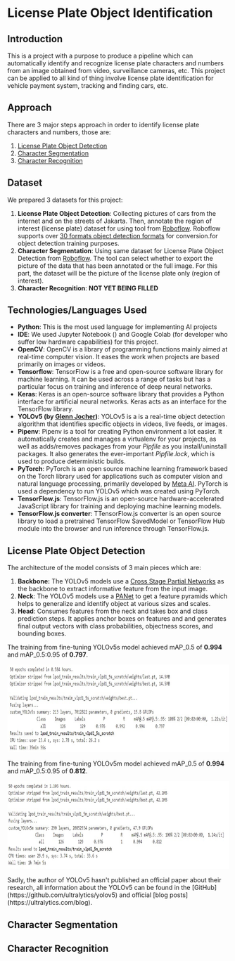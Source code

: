 # License Plate Object Identification

## Introduction
This is a project with a purpose to produce a pipeline which can automatically identify and recognize license plate characters and numbers from an image obtained from video, surveillance cameras, etc. This project can be applied to all kind of thing involve license plate identification for vehicle payment system, tracking and finding cars, etc.

## Approach
There are 3 major steps approach in order to identify license plate characters and numbers, those are:
1. [License Plate Object Detection](#license-plate-object-detection)
2. [Character Segmentation](#character-segmentation)
3. [Character Recognition](#character-recognition)

## Dataset
We prepared 3 datasets for this project:
1. **License Plate Object Detection**: Collecting pictures of cars from the internet and on the streets of Jakarta. Then, annotate the region of interest (license plate) dataset for using tool from [Roboflow](https://roboflow.com/). Roboflow supports over [30 formats object detection formats](https://roboflow.com/formats) for conversion.for object detection training purposes.
2. **Character Segmentation**: Using same dataset for License Plate Object Detection from [Roboflow](https://roboflow.com/). The tool can select whether to export the picture of the data that has been annotated or the full image. For this part, the dataset will be the picture of the license plate only (region of interest).
3. **Character Recognition**: **NOT YET BEING FILLED** 

## Technologies/Languages Used
- **Python**: This is the most used language for implementing AI projects
- **IDE**: We used Jupyter Notebook () and Google Colab (for developer who suffer  low hardware capabilities) for this project.
- **OpenCV**: OpenCV is a library of programming functions mainly aimed at real-time computer vision. It eases the work when projects are based primarily on images or videos.
- **Tensorflow**: TensorFlow is a free and open-source software library for machine learning. It can be used across a range of tasks but has a particular focus on training and inference of deep neural networks.
- **Keras**: Keras is an open-source software library that provides a Python interface for artificial neural networks. Keras acts as an interface for the TensorFlow library.
- **YOLOv5 (by [Glenn Jocher](https://www.linkedin.com/in/glenn-jocher/))**: YOLOv5 is a is a real-time object detection algorithm that identifies specific objects in videos, live feeds, or images.
- **Pipenv**: Pipenv is a tool for creating Python environment a lot easier. It automatically creates and manages a virtualenv for your projects, as well as adds/removes packages from your *Pipfile* as you install/uninstall packages. It also generates the ever-important *Pipfile.lock*, which is used to produce deterministic builds.
- **PyTorch**: PyTorch is an open source machine learning framework based on the Torch library used for applications such as computer vision and natural language processing, primarily developed by [Meta AI](https://ai.facebook.com/). PyTorch is used a dependency to run YOLOv5 which was created using PyTorch.
- **TensorFlow.js**: TensorFlow.js is an open-source hardware-accelerated JavaScript library for training and deploying machine learning models.
- **TensorFlow.js converter**: TTensorFlow.js converter is an open source library to load a pretrained TensorFlow SavedModel or TensorFlow Hub module into the browser and run inference through TensorFlow.js.

## License Plate Object Detection
The architecture of the model consists of 3 main pieces which are:
1.	**Backbone:** The YOLOv5 models use a [Cross Stage Partial Networks](https://arxiv.org/abs/1911.11929) as the backbone to extract informative feature from the input image. 
2.	**Neck**: The YOLOv5 models use a [PANet](https://arxiv.org/abs/1803.01534) to get a feature pyramids which helps to generalize and identify object at various sizes and scales.
3.	**Head**: Consumes features from the neck and takes box and class prediction steps. It applies anchor boxes on features and and generates final output vectors with class probabilities, objectness scores, and bounding boxes.

The training from fine-tuning YOLOv5s model achieved  mAP_0.5 of **0.994** and mAP_0.5:0.95 of **0.797**.
<p align="center">
    <img src="license-plate-object-detection/images/train_result_yolov5s_scratch.jpg" alt="Training Result YOLOv5s" height="200">
</p>

The training from fine-tuning YOLOv5m model achieved  mAP_0.5 of **0.994** and mAP_0.5:0.95 of **0.812**.
<p align="center">
    <img src="license-plate-object-detection/images/train_result_yolov5m_scratch.jpg" alt="Training Result YOLOv5m" height="200">
</p>
Sadly, the author of YOLOv5 hasn't published an official paper about their research, all information about the YOLOv5 can be found in the [GitHub](https://github.com/ultralytics/yolov5) and official [blog posts](https://ultralytics.com/blog).

## Character Segmentation
## Character Recognition
